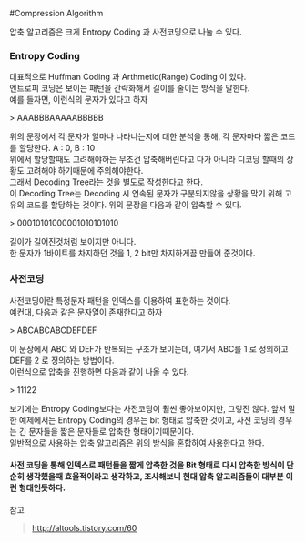 #Compression Algorithm



압축 알고리즘은 크게 Entropy Coding 과 사전코딩으로 나눌 수 있다.

<h3>Entropy Coding</h3>
<p>대표적으로 Huffman Coding 과 Arthmetic(Range) Coding 이 있다.<br/>
엔트로피 코딩은 보이는 패턴을 간략화해서 길이를 줄이는 방식을 말한다.<br/>
예를 들자면, 이런식의 문자가 있다고 하자
</p>
> AAABBBAAAAABBBBB
<p>
위의 문장에서 각 문자가 얼마나 나타나는지에 대한 분석을 통해, 각 문자마다 짧은 코드를 할당한다. A : 0, B : 10
<br/>
위에서 할당할때도 고려해야하는 무조건 압축해버린다고 다가 아니라 디코딩 할때의 상황도 고려해야 하기때문에 주의해야한다.<br/>
그래서 Decoding Tree라는 것을 별도로 작성한다고 한다. <br/>
이 Decoding Tree는 Decoding 시 연속된 문자가 구분되지않을 상황을 막기 위해 고유의 코드를 할당하는 것이다. 위의 문장을 다음과 같이 압축할 수 있다.
</p>
> 00010101000001010101010
<p>
길이가 길어진것처럼 보이지만 아니다.<br/>
한 문자가 1바이트를 차지하던 것을 1, 2 bit만 차지하게끔 만들어 준것이다.
</p>

<h3>사전코딩</h3>
<p>
사전코딩이란 특정문자 패턴을 인덱스를 이용하여 표현하는 것이다.
<br/>예컨대, 다음과 같은 문자열이 존재한다고 하자
</p>
> ABCABCABCDEFDEF
<p>
이 문장에서 ABC 와 DEF가 반복되는 구조가 보이는데,
여기서 ABC를 1 로 정의하고 DEF를 2 로 정의하는 방법이다.<br/>
이런식으로 압축을 진행하면 다음과 같이 나올 수 있다.
</p>
> 11122
<p>
보기에는 Entropy Coding보다는 사전코딩이 훨씬 좋아보이지만, 그렇진 않다. 앞서 말한 예제에서는 Entropy Coding의 경우는 bit 형태로 압축한 것이고,  사전 코딩의 경우는 긴 문자들을 짧은 문자들로 압축한 형태이기때문이다.<br/>
일반적으로 사용하는 압축 알고리즘은 위의 방식을 혼합하여 사용한다고 한다.
</p>

<h4>사전 코딩을 통해 인덱스로 패턴들을 짧게 압축한 것을 Bit 형태로 다시 압축한 방식이 단순히 생각했을때 효율적이라고 생각하고, 조사해보니 현대 압축 알고리즘들이 대부분 이런 형태인듯하다.</h4>

참고
>http://altools.tistory.com/60

